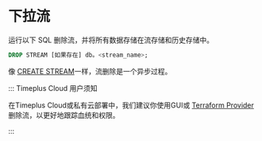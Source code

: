 # 下拉流

运行以下 SQL 删除流，并将所有数据存储在流存储和历史存储中。

```sql
DROP STREAM [如果存在] db。<stream_name>;
```

像 [CREATE STREAM](proton-create-stream)一样，流删除是一个异步过程。

::: Timeplus Cloud 用户须知

在Timeplus Cloud或私有云部署中，我们建议你使用GUI或 [Terraform Provider](terraform)删除流，以更好地跟踪血统和权限。

:::